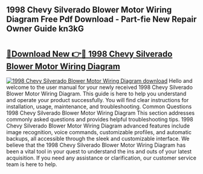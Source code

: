 ## 1998 Chevy Silverado Blower Motor Wiring Diagram Free Pdf Download - Part-fie New Repair Owner Guide kn3kG

# <h2><a href="http://dfnjizj.blite.top/?on=1998+Chevy+Silverado+Blower+Motor+Wiring+Diagram">🔗Download New 👉🔴 1998 Chevy Silverado Blower Motor Wiring Diagram</a></h2>

[![1998 Chevy Silverado Blower Motor Wiring Diagram download](https://i.imgur.com/lujVjoI.png)](http://dfnjizj.blite.top/?on=1998+Chevy+Silverado+Blower+Motor+Wiring+Diagram)
Hello and welcome to the user manual for your newly received 1998 Chevy Silverado Blower Motor Wiring Diagram. This guide is here to help you understand and operate your product successfully. You will find clear instructions for installation, usage, maintenance, and troubleshooting. Common Questions 1998 Chevy Silverado Blower Motor Wiring Diagram This section addresses commonly asked questions and provides helpful troubleshooting tips. 1998 Chevy Silverado Blower Motor Wiring Diagram advanced features include image recognition, voice commands, customizable profiles, and automatic backups, all accessible through the sleek and customizable interface. We believe that the 1998 Chevy Silverado Blower Motor Wiring Diagram has been a vital tool in your quest to understand the ins and outs of your latest acquisition. If you need any assistance or clarification, our customer service team is here to help.
